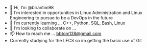 - 👋 Hi, I’m @briantim98
- 👀 I’m interested in opportunities in Linux Administration and Linux Engineering to pursue to be a DevOps in the future
- 🌱 I’m currently learning ... C++, Python, SQL, Bash, Linux
- 💞️ I’m looking to collaborate on ...
- 📫 How to reach me ... bbtom138@gmail.com
- Currently studying for the LFCS so im getting the basic use of Git 
<!---
briantim98/briantim98 is a ✨ special ✨ repository because its `README.md` (this file) appears on your GitHub profile.
You can click the Preview link to take a look at your changes.
--->
